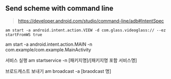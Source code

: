


## Send scheme with command line

> https://developer.android.com/studio/command-line/adb#IntentSpec



```
am start -a android.intent.action.VIEW -d com.glass.videoglass:// --ez startFromWS true
```

am start -a android.intent.action.MAIN -n com.example/com.example.MainActivity

서비스 실행
am startservice  -n [패키지명]/[패키지명 포함 서비스명]

브로드캐스트 보내기
am broadcast  -a [braodcast 명]
<!--stackedit_data:
eyJoaXN0b3J5IjpbNDYyNjU0NjIxLC0xMzEyMDIzMjQ4LDE1ND
E5NjgzMl19
-->